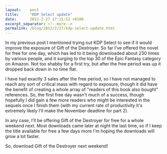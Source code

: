 ```yaml
---
layout:    post
title:     "KDP Select update"
date:      2012-2-27 17:15:52 +0100
excerpt_separator: <!--more-->
permalink: /blog/2012/2/27/kdp-select-update.html
---
```


In my previous post I mentioned trying out KDP Select to see if it would improve the exposure of Gift of the Destroyer. So far I've offered the novel for free for one day, which has led to it being downloaded about 230 times by various people, and it surging to the top 30 of the Epic Fantasy category on Amazon. Not too shabby for a first try, but after the free period was up it dropped back down in no time flat.

<!--more-->
I have had exactly 3 sales after the free period, so I have not managed to reach any sort of critical mass with regard to exposure, though it did have the benefit of creating a whole array of &quot;readers of this book also bought&quot; references. So, the first free day wasn't much of a success, though hopefully I did gain a few more readers who might be interested in the sequels once I finish them (with my current rate of productivity it's extremely likely I'll make the November deadline for part 2).

In any case, I'll be offering Gift of the Destroyer for free for a whole weekend next. Most downloads came later at night the last time, so if I keep the title available for free a few days more I'm hoping the downloads will grow a lot faster.

So, download Gift of the Destroyer next weekend!